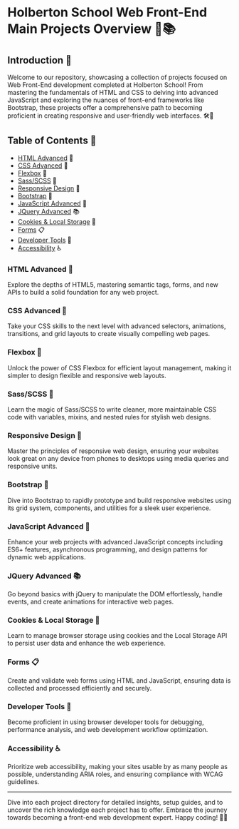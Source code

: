 # Holberton School Web Front-End Main Projects Overview 🚀📚

## Introduction 🌟

Welcome to our repository, showcasing a collection of projects focused on Web Front-End development completed at Holberton School! From mastering the fundamentals of HTML and CSS to delving into advanced JavaScript and exploring the nuances of front-end frameworks like Bootstrap, these projects offer a comprehensive path to becoming proficient in creating responsive and user-friendly web interfaces. 🛠️🎨

## Table of Contents 📖

- [HTML Advanced](#html-advanced) 📄
- [CSS Advanced](#css-advanced) 🎨
- [Flexbox](#flexbox) 📏
- [Sass/SCSS](#sassscss) 💅
- [Responsive Design](#responsive-design) 📱
- [Bootstrap](#bootstrap) 🥾
- [JavaScript Advanced](#javascript-advanced) 🚀
- [JQuery Advanced](#jquery-advanced) 📚
- [Cookies & Local Storage](#cookies-local-storage) 🍪
- [Forms](#forms) 📋
- [Developer Tools](#developer-tools) 🔧
- [Accessibility](#accessibility) ♿

### HTML Advanced 📄

Explore the depths of HTML5, mastering semantic tags, forms, and new APIs to build a solid foundation for any web project.

### CSS Advanced 🎨

Take your CSS skills to the next level with advanced selectors, animations, transitions, and grid layouts to create visually compelling web pages.

### Flexbox 📏

Unlock the power of CSS Flexbox for efficient layout management, making it simpler to design flexible and responsive web layouts.

### Sass/SCSS 💅

Learn the magic of Sass/SCSS to write cleaner, more maintainable CSS code with variables, mixins, and nested rules for stylish web designs.

### Responsive Design 📱

Master the principles of responsive web design, ensuring your websites look great on any device from phones to desktops using media queries and responsive units.

### Bootstrap 🥾

Dive into Bootstrap to rapidly prototype and build responsive websites using its grid system, components, and utilities for a sleek user experience.

### JavaScript Advanced 🚀

Enhance your web projects with advanced JavaScript concepts including ES6+ features, asynchronous programming, and design patterns for dynamic web applications.

### JQuery Advanced 📚

Go beyond basics with jQuery to manipulate the DOM effortlessly, handle events, and create animations for interactive web pages.

### Cookies & Local Storage 🍪

Learn to manage browser storage using cookies and the Local Storage API to persist user data and enhance the web experience.

### Forms 📋

Create and validate web forms using HTML and JavaScript, ensuring data is collected and processed efficiently and securely.

### Developer Tools 🔧

Become proficient in using browser developer tools for debugging, performance analysis, and web development workflow optimization.

### Accessibility ♿

Prioritize web accessibility, making your sites usable by as many people as possible, understanding ARIA roles, and ensuring compliance with WCAG guidelines.

---

Dive into each project directory for detailed insights, setup guides, and to uncover the rich knowledge each project has to offer. Embrace the journey towards becoming a front-end web development expert. Happy coding! 🎉💼
